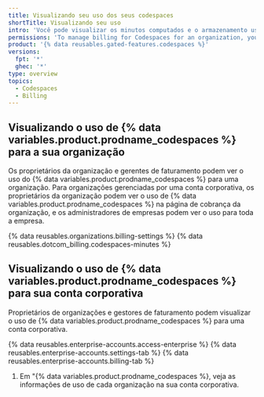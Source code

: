 ```yaml
---
title: Visualizando seu uso dos seus codespaces
shortTitle: Visualizando seu uso
intro: 'Você pode visualizar os minutos computados e o armazenamento usado pelo {% data variables.product.prodname_codespaces %}.'
permissions: 'To manage billing for Codespaces for an organization, you must be an organization owner or a billing manager.'
product: '{% data reusables.gated-features.codespaces %}'
versions:
  fpt: '*'
  ghec: '*'
type: overview
topics:
  - Codespaces
  - Billing
---
```


## Visualizando o uso de {% data variables.product.prodname_codespaces %} para a sua organização

Os proprietários da organização e gerentes de faturamento podem ver o uso do {% data variables.product.prodname_codespaces %} para uma organização. Para organizações gerenciadas por uma conta corporativa, os proprietários da organização podem ver o uso de {% data variables.product.prodname_codespaces %} na página de cobrança da organização, e os administradores de empresas podem ver o uso para toda a empresa.

{% data reusables.organizations.billing-settings %}
{% data reusables.dotcom_billing.codespaces-minutes %}

## Visualizando o uso de {% data variables.product.prodname_codespaces %} para sua conta corporativa

Proprietários de organizações e gestores de faturamento podem visualizar o uso de {% data variables.product.prodname_codespaces %} para uma conta corporativa.

{% data reusables.enterprise-accounts.access-enterprise %}
{% data reusables.enterprise-accounts.settings-tab %}
{% data reusables.enterprise-accounts.billing-tab %}
1. Em "{% data variables.product.prodname_codespaces %}, veja as informações de uso de cada organização na sua conta corporativa.
